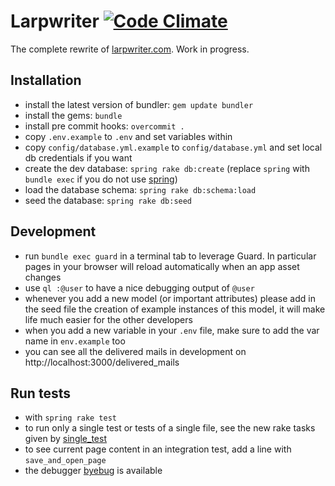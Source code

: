# Larpwriter [![Code Climate](https://codeclimate.com/badge.png)](https://codeclimate.com/github/Florent2/larpwriter)

The complete rewrite of [larpwriter.com](http://www.larpwriter.com). Work in progress.

## Installation

* install the latest version of bundler: `gem update bundler`
* install the gems: `bundle`
* install pre commit hooks: `overcommit .`
* copy `.env.example` to `.env` and set variables within
* copy `config/database.yml.example` to `config/database.yml` and set local db credentials if you want
* create the dev database: `spring rake db:create` (replace `spring` with `bundle exec` if you do not use [spring](https://github.com/jonleighton/spring))
* load the database schema: `spring rake db:schema:load`
* seed the database: `spring rake db:seed`

## Development

* run `bundle exec guard` in a terminal tab to leverage Guard. In particular
pages in your browser will reload automatically when an app asset changes
* use `ql :@user` to have a nice debugging output of `@user`
* whenever you add a new model (or important attributes) please add in the seed
file the creation of example instances of this model, it will make life much
easier for the other developers
* when you add a new variable in your `.env` file, make sure to add the var name
in `env.example` too
* you can see all the delivered mails in development on http://localhost:3000/delivered_mails

## Run tests

* with `spring rake test`
* to run only a single test or tests of a single file, see the new rake tasks given by [single_test](https://github.com/grosser/single_test)
* to see current page content in an integration test, add a line with `save_and_open_page`
* the debugger [byebug](https://github.com/deivid-rodriguez/byebug) is available
